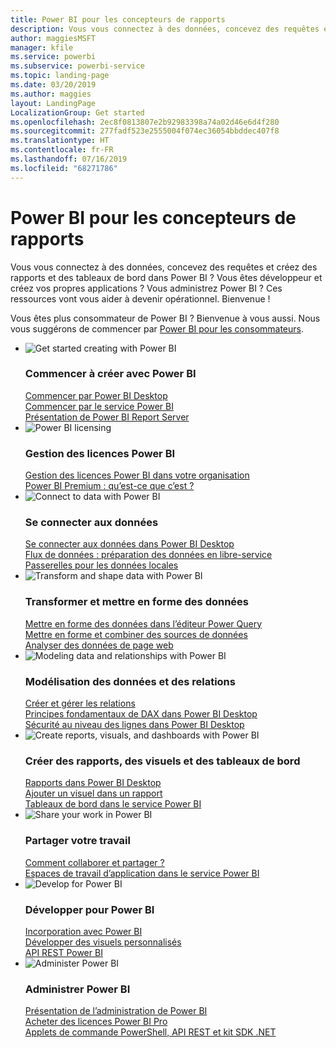 ```yaml
---
title: Power BI pour les concepteurs de rapports
description: Vous vous connectez à des données, concevez des requêtes et créez des rapports et des tableaux de bord dans Power BI ? Vous êtes développeur et créez vos propres applications, ou vous êtes administrateur Power BI ?
author: maggiesMSFT
manager: kfile
ms.service: powerbi
ms.subservice: powerbi-service
ms.topic: landing-page
ms.date: 03/20/2019
ms.author: maggies
layout: LandingPage
LocalizationGroup: Get started
ms.openlocfilehash: 2ec8f0813807e2b92983398a74a02d46e6d4f280
ms.sourcegitcommit: 277fadf523e2555004f074ec36054bbddec407f8
ms.translationtype: HT
ms.contentlocale: fr-FR
ms.lasthandoff: 07/16/2019
ms.locfileid: "68271786"
---
```

# <a name="power-bi-for-report-designers"></a>Power BI pour les concepteurs de rapports

Vous vous connectez à des données, concevez des requêtes et créez des rapports et des tableaux de bord dans Power BI ? Vous êtes développeur et créez vos propres applications ? Vous administrez Power BI ? Ces ressources vont vous aider à devenir opérationnel. Bienvenue !

Vous êtes plus consommateur de Power BI ? Bienvenue à vous aussi. Nous vous suggérons de commencer par [Power BI pour les consommateurs](consumer/power-bi-consumer-landing.md).

<ul class="panelContent cardsF"> 
            <li> 
                  <div class="cardSize"> 
                        <div class="cardPadding"> 
                              <div class="card"> 
                                    <div class="cardImageOuter">
                                          <div class="cardImage">
                                                <img alt="Get started creating with Power BI" src="media/power-bi-creator-landing/power-bi-designer-get-started.svg" data-linktype="relative-path">
                                          </div>
                                    </div>
                                    <div class="cardText"> 
                                          <h3>Commencer à créer avec Power BI</h3> 
                                          <p></p>
                                               <a href="desktop-what-is-desktop.md">Commencer par Power BI Desktop</a><br/> 
                                               <a href="power-bi-overview.md">Commencer par le service Power BI</a><br/> 
                                               <a href="report-server/get-started.md">Présentation de Power BI Report Server</a>
                                    </div> 
                              </div> 
                        </div> 
                  </div> 
            </li>
            <li> 
                  <div class="cardSize"> 
                        <div class="cardPadding"> 
                              <div class="card"> 
                                    <div class="cardImageOuter">
                                          <div class="cardImage">
                                                <img alt="Power BI licensing" src="media/power-bi-creator-landing/power-bi-designer-licensing.svg" data-linktype="relative-path">
                                          </div>
                                    </div>
                                    <div class="cardText"> 
                                          <h3>Gestion des licences Power BI</h3> 
                                          <p></p>
                                                <a href="service-admin-licensing-organization.md">Gestion des licences Power BI dans votre organisation</a><br/> 
                                                <a href="service-premium-what-is.md">Power BI Premium : qu’est-ce que c’est ?</a> 
                                    </div> 
                              </div> 
                        </div> 
                  </div> 
            </li>
            <li> 
                  <div class="cardSize"> 
                        <div class="cardPadding"> 
                              <div class="card"> 
                                    <div class="cardImageOuter">
                                          <div class="cardImage">
                                                <img alt="Connect to data with Power BI" src="media/power-bi-creator-landing/power-bi-designer-connect-data.svg" data-linktype="relative-path">
                                          </div>
                                    </div>
                                    <div class="cardText"> 
                                          <h3>Se connecter aux données</h3> 
                                          <p></p>
                                                <a href="desktop-quickstart-connect-to-data.md">Se connecter aux données dans Power BI Desktop </a><br/> 
                                                <a href="service-dataflows-overview.md">Flux de données : préparation des données en libre-service</a><br/> 
                                                <a href="service-gateway-onprem.md">Passerelles pour les données locales</a>
                                    </div> 
                              </div> 
                        </div> 
                  </div> 
            </li>
            <li> 
                  <div class="cardSize"> 
                        <div class="cardPadding"> 
                              <div class="card"> 
                                    <div class="cardImageOuter">
                                          <div class="cardImage">
                                                <img alt="Transform and shape data with Power BI" src="media/power-bi-creator-landing/power-bi-designer-transform-shape-data.svg" data-linktype="relative-path">
                                          </div>
                                    </div>
                                    <div class="cardText"> 
                                          <h3>Transformer et mettre en forme des données</h3> 
                                          <p></p>
                                                <a href="desktop-common-query-tasks.md">Mettre en forme des données dans l’éditeur Power Query</a><br/> 
                                                <a href="desktop-shape-and-combine-data.md">Mettre en forme et combiner des sources de données</a><br/> 
                                                <a href="desktop-tutorial-importing-and-analyzing-data-from-a-web-page.md">Analyser des données de page web</a>
                                    </div> 
                              </div> 
                        </div> 
                  </div> 
            </li>
            <li> 
                  <div class="cardSize"> 
                        <div class="cardPadding"> 
                              <div class="card"> 
                                    <div class="cardImageOuter">
                                          <div class="cardImage">
                                                <img alt="Modeling data and relationships with Power BI" src="media/power-bi-creator-landing/power-bi-designer-modeling-data-relationships.svg" data-linktype="relative-path">
                                          </div>
                                    </div>
                                    <div class="cardText"> 
                                          <h3>Modélisation des données et des relations</h3> 
                                          <p></p>
                                                <a href="desktop-create-and-manage-relationships.md">Créer et gérer les relations</a><br/>
                                                <a href="desktop-quickstart-learn-dax-basics.md">Principes fondamentaux de DAX dans Power BI Desktop</a><br/> 
                                                <a href="service-admin-rls.md">Sécurité au niveau des lignes dans Power BI Desktop</a> 
                                    </div> 
                              </div> 
                        </div> 
                  </div> 
            </li>
            <li> 
                  <div class="cardSize"> 
                        <div class="cardPadding"> 
                              <div class="card"> 
                                    <div class="cardImageOuter">
                                          <div class="cardImage">
                                                <img alt="Create reports, visuals, and dashboards with Power BI" src="media/power-bi-creator-landing/power-bi-designer-create-reports-visuals-dashboards.svg" data-linktype="relative-path">
                                          </div>
                                    </div>
                                    <div class="cardText"> 
                                          <h3>Créer des rapports, des visuels et des tableaux de bord</h3> 
                                          <p></p>
                                                <a href="desktop-report-view.md">Rapports dans Power BI Desktop</a><br/> 
                                                <a href="power-bi-report-add-visualizations-i.md">Ajouter un visuel dans un rapport</a><br/> 
                                                <a href="service-dashboard-create.md">Tableaux de bord dans le service Power BI</a>
                                    </div> 
                              </div> 
                        </div> 
                  </div> 
            </li>
            <li> 
                  <div class="cardSize"> 
                        <div class="cardPadding"> 
                              <div class="card"> 
                                    <div class="cardImageOuter">
                                          <div class="cardImage">
                                                <img alt="Share your work in Power BI" src="media/power-bi-creator-landing/power-bi-designer-share-work.svg" data-linktype="relative-path">
                                          </div>
                                    </div>
                                    <div class="cardText"> 
                                          <h3>Partager votre travail</h3> 
                                          <p></p>
                                                <a href="service-how-to-collaborate-distribute-dashboards-reports.md">Comment collaborer et partager ?</a><br/>
                                                <a href="service-create-workspaces.md">Espaces de travail d’application dans le service Power BI</a> 
                                    </div> 
                              </div> 
                        </div> 
                  </div> 
            </li>
            <li> 
                  <div class="cardSize"> 
                        <div class="cardPadding"> 
                              <div class="card"> 
                                    <div class="cardImageOuter">
                                          <div class="cardImage">
                                                <img alt="Develop for Power BI" src="media/power-bi-creator-landing/power-bi-designer-develop-power-bi.svg" data-linktype="relative-path">
                                          </div>
                                    </div>
                                    <div class="cardText"> 
                                          <h3>Développer pour Power BI</h3> 
                                          <p></p>
                                                <a href="developer/embedding.md">Incorporation avec Power BI</a><br/> 
                                                <a href="developer/custom-visual-develop-tutorial.md">Développer des visuels personnalisés</a><br/> 
                                                <a href="https://docs.microsoft.com/rest/api/power-bi">API REST Power BI</a>
                                    </div> 
                              </div> 
                        </div> 
                  </div> 
            </li>
            <li> 
                  <div class="cardSize"> 
                        <div class="cardPadding"> 
                              <div class="card"> 
                                    <div class="cardImageOuter">
                                          <div class="cardImage">
                                                <img alt="Administer Power BI" src="media/power-bi-creator-landing/power-bi-designer-administer-power-bi.svg" data-linktype="relative-path">
                                          </div>
                                    </div>
                                    <div class="cardText"> 
                                          <h3>Administrer Power BI</h3> 
                                          <p></p>
                                                <a href="service-admin-administering-power-bi-in-your-organization.md">Présentation de l’administration de Power BI</a><br/> 
                                                <a href="service-admin-purchasing-power-bi-pro.md">Acheter des licences Power BI Pro</a><br/>
                                                <a href="service-admin-reference.md">Applets de commande PowerShell, API REST et kit SDK .NET</a>
                                    </div> 
                              </div> 
                        </div> 
                  </div> 
            </li>
</ul>



